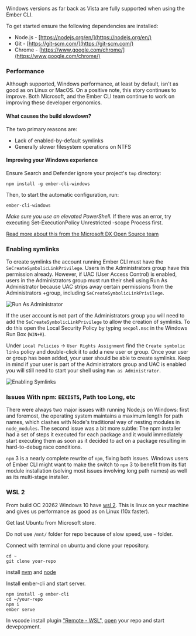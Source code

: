 Windows versions as far back as Vista are fully supported when using the Ember CLI.

To get started ensure the following dependencies are installed:

* Node.js - [https://nodejs.org/en/](https://nodejs.org/en/)
* Git - [https://git-scm.com/](https://git-scm.com/)
* Chrome - [https://www.google.com/chrome/](https://www.google.com/chrome/)

### Performance

Although supported, Windows performance, at least by default, isn't as good as
on Linux or MacOS. On a positive note, this story continues to improve. Both
Microsoft, and the Ember CLI team continue to work on improving these developer
ergonomics.

#### What causes the build slowdown?

The two primary reasons are:

* Lack of enabled-by-default symlinks
* Generally slower filesystem operations on NTFS

#### Improving your Windows experience

Ensure Search and Defender ignore your project's `tmp` directory:

```shell
npm install -g ember-cli-windows
```

Then, to start the automatic configuration, run:

```shell
ember-cli-windows
```

*Make sure you use an elevated PowerShell.* <!-- Needs Instructions -->
If there was an error, try executing Set-ExecutionPolicy Unrestricted -scope Process first.

[Read more about this from the Microsoft DX Open Source team](http://felixrieseberg.com/improved-ember-cli-performance-with-windows/)

### Enabling symlinks

To create symlinks the account running Ember CLI must have the
`SeCreateSymbolicLinkPrivilege`. Users in the Administrators group have this
permission already. However, if UAC (User Access Control) is enabled, users in
the Administrators group must run their shell using Run As Administrator
because UAC strips away certain permissions from the Administrators +group,
including `SeCreateSymbolicLinkPrivilege`.

![Run As Administrator](/assets/images/run-as-admin.png)

If the user account is not part of the Administrators group you will need to
add the `SeCreateSymbolicLinkPrivilege` to allow the creation of symlinks. To
do this open the Local Security Policy by typing `secpol.msc` in the
Windows Run Box (`WIN+R`).

Under `Local Policies` -> `User Rights Assignment` find the `Create symbolic
links` policy and double-click it to add a new user or group. Once your user or
group has been added, your user should be able to create symlinks. Keep in mind
if your user is part of the Administrators group and UAC is enabled you will
still need to start your shell using `Run as Administrator`.

![Enabling Symlinks](/assets/images/enabling-symlinks.png)

### Issues With npm: `EEXISTS`, Path too Long, etc
<!--alex disable executed-->
There were always two major issues with running Node.js on Windows: first and
foremost, the operating system maintains a maximum length for path names, which
clashes with Node's traditional way of nesting modules in `node_modules`. The
second issue was a bit more subtle: The npm installer had a set of steps it
executed for each package and it would immediately start executing them as soon
as it decided to act on a package resulting in hard-to-debug race conditions.

`npm` 3 is a nearly complete rewrite of `npm`, fixing both issues. Windows users of
Ember CLI might want to make the switch to `npm` 3 to benefit from its
flat module installation (solving most issues involving long path names) as well
as its multi-stage installer.

### WSL 2
 From build ОС 20262 Windows 10 have [wsl 2](https://docs.microsoft.com/windows/wsl/install-win10).
This is linux on your machine and gives us performance as good as
on Linux (10x faster).

Get last Ubuntu from Microsoft store.

Do not use `/mnt/` folder for repo because of slow speed,
use `~` folder.

Connect with terminal on ubuntu and clone your repository.

    cd ~
    git clone your-repo

install [nvm](https://github.com/nvm-sh/nvm#installing-and-updating) and [node](https://github.com/nvm-sh/nvm#usage)
 
 Install ember-cli and start server.

    npm install -g ember-cli
    cd ~/your-repo
    npm i
    ember serve

In vscode install plugin ["Remote - WSL"](https://marketplace.visualstudio.com/items?itemName=ms-vscode-remote.remote-wsl), [open](https://code.visualstudio.com/docs/remote/wsl-tutorial) your repo and start devepopment.